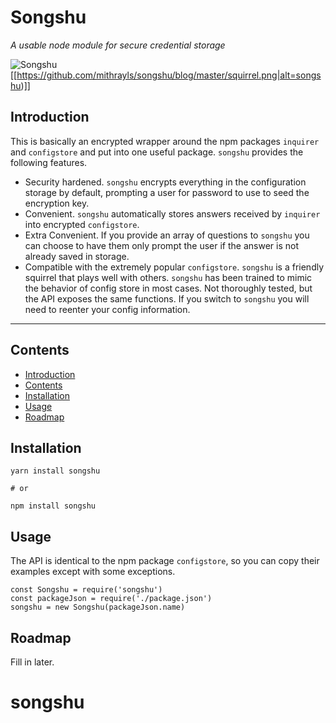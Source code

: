 # Songshu

_A usable node module for secure credential storage_

![Songshu](https://raw.githubusercontent.com/mithrayls/songshu/master/squirrel.png?sanitize=true)
[[https://github.com/mithrayls/songshu/blog/master/squirrel.png|alt=songshu)]]

## Introduction

This is basically an encrypted wrapper around the npm packages `inquirer` and `configstore` and put into one useful package. `songshu` provides the following features.

-   Security hardened. `songshu` encrypts everything in the configuration storage by default, prompting a user for password to use to seed the encryption key.
-   Convenient. `songshu` automatically stores answers received by `inquirer` into encrypted `configstore`.
-   Extra Convenient. If you provide an array of questions to `songshu` you can choose to have them only prompt the user if the answer is not already saved in storage.
-   Compatible with the extremely popular `configstore`. `songshu` is a friendly squirrel that plays well with others. `songshu` has been trained to mimic the behavior of config store in most cases. Not thoroughly tested, but the API exposes the same functions. If you switch to `songshu` you will need to reenter your config information.

---

## Contents

-   [Introduction](#introduction)
-   [Contents](#contents)
-   [Installation](#installation)
-   [Usage](#usage)
-   [Roadmap](#roadmap)

## Installation

```shell
yarn install songshu

# or

npm install songshu
```

## Usage

The API is identical to the npm package `configstore`, so you can copy their examples except with some exceptions.

```
const Songshu = require('songshu')
const packageJson = require('./package.json')
songshu = new Songshu(packageJson.name)
```

## Roadmap

Fill in later.

# songshu
